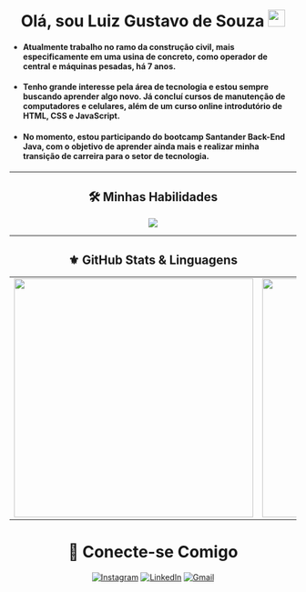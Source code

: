 <div align="center">
  <h1>Olá, sou Luiz Gustavo de Souza <img src="https://raw.githubusercontent.com/kaueMarques/kaueMarques/master/hi.gif" width="30px" height="30px"></h1>
</div>

- #### Atualmente trabalho no ramo da construção civil, mais especificamente em uma usina de concreto, como operador de central e máquinas pesadas, há 7 anos.  
- #### Tenho grande interesse pela área de tecnologia e estou sempre buscando aprender algo novo. Já concluí cursos de manutenção de computadores e celulares, além de um curso online introdutório de HTML, CSS e JavaScript.  
- #### No momento, estou participando do bootcamp **Santander Back-End Java**, com o objetivo de aprender ainda mais e realizar minha transição de carreira para o setor de tecnologia.

---

<div align="center">
  <h2>🛠️ Minhas Habilidades</h2>
  <a href="https://skillicons.dev">
    <img src="https://skillicons.dev/icons?i=git,github,html,css,javascript,java,windows,ubuntu,linux" />
  </a>
</div>

---

<div align="center">
  <h2>⚜️ GitHub Stats & Linguagens</h2>
</div>

<table align="center">
  <tr>
    <td>
      <img src="https://github-readme-stats.vercel.app/api?username=Souza-Gustavo&show_icons=true&theme=dark" width="420" />
    </td>
    <td>
      <img src="https://github-readme-stats.vercel.app/api/top-langs/?username=Souza-Gustavo&layout=compact&langs_count=8&theme=dark" width="420" />
    </td>
  </tr>
</table>

<div align="center">
<h1>🔗 Conecte-se Comigo</h1>
</div>


<div align="center">

[![Instagram](https://img.shields.io/badge/-Instagram-%23E4405F?style=for-the-badge&logo=instagram&logoColor=white)](https://www.instagram.com/gustaavosouzaa/)
[![LinkedIn](https://img.shields.io/badge/LinkedIn-0077B5?style=for-the-badge&logo=linkedin&logoColor=white)](https://www.linkedin.com/in/gustavo-souza-521864153)
[![Gmail](https://img.shields.io/badge/Gmail-333333?style=for-the-badge&logo=gmail&logoColor=red)](mailto:souzaguuh.gs@gmail.com)

</div>






